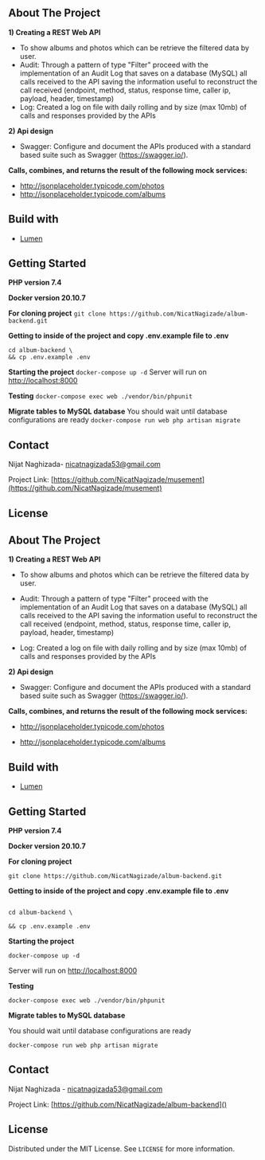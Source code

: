 
## About The Project
**1) Creating a REST Web API** 
- To show albums and photos which can be retrieve the filtered data by user.
- Audit: Through a pattern of type "Filter" proceed with the implementation of an Audit Log that saves on a database (MySQL) all calls received to the API saving the information useful to reconstruct the call received (endpoint, method, status, response time, caller ip, payload, header, timestamp)
- Log: Created a log on file with daily rolling and by size (max 10mb) of calls and responses provided by the APIs


**2) Api design**
- Swagger: Configure and document the APIs produced with a standard based suite such as Swagger (https://swagger.io/).


**Calls, combines, and returns the result of the following mock services:**
-  http://jsonplaceholder.typicode.com/photos
- http://jsonplaceholder.typicode.com/albums
## Build with
- [Lumen](https://lumen.laravel.com)

## Getting Started
**PHP version 7.4**

**Docker version 20.10.7**

**For cloning project**
`git clone https://github.com/NicatNagizade/album-backend.git`

**Getting to inside of the project and copy .env.example file to .env**
```
cd album-backend \
&& cp .env.example .env
```
**Starting the project**
`docker-compose up -d`
Server will run on [http://localhost:8000]()

**Testing**
`docker-compose exec web ./vendor/bin/phpunit`

**Migrate tables to MySQL database**
You should wait until database configurations are ready
`docker-compose run web php artisan migrate`

## Contact
Nijat Naghizada- [nicatnagizada53@gmail.com](nicatnagizada53@gmail.com)

Project Link:  [https://github.com/NicatNagizade/musement](https://github.com/NicatNagizade/musement)

## License
  

## About The Project

**1) Creating a REST Web API**

- To show albums and photos which can be retrieve the filtered data by user.

- Audit: Through a pattern of type "Filter" proceed with the implementation of an Audit Log that saves on a database (MySQL) all calls received to the API saving the information useful to reconstruct the call received (endpoint, method, status, response time, caller ip, payload, header, timestamp)

- Log: Created a log on file with daily rolling and by size (max 10mb) of calls and responses provided by the APIs

  
  

**2) Api design**

- Swagger: Configure and document the APIs produced with a standard based suite such as Swagger (https://swagger.io/).

  
  

**Calls, combines, and returns the result of the following mock services:**

- http://jsonplaceholder.typicode.com/photos

- http://jsonplaceholder.typicode.com/albums

## Build with

-  [Lumen](https://lumen.laravel.com)

  

## Getting Started

**PHP version 7.4**

  

**Docker version 20.10.7**

  

**For cloning project**

`git clone https://github.com/NicatNagizade/album-backend.git`

  

**Getting to inside of the project and copy .env.example file to .env**

```

cd album-backend \

&& cp .env.example .env

```

**Starting the project**

`docker-compose up -d`

Server will run on [http://localhost:8000]()

  

**Testing**

`docker-compose exec web ./vendor/bin/phpunit`

  

**Migrate tables to MySQL database**

You should wait until database configurations are ready

`docker-compose run web php artisan migrate`

  

## Contact

Nijat Naghizada - [nicatnagizada53@gmail.com]()

Project Link: [https://github.com/NicatNagizade/album-backend]()

  

## License

Distributed under the MIT License. See `LICENSE` for more information.